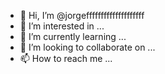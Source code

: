 - 👋 Hi, I’m @jorgeffffffffffffffffffff
- 👀 I’m interested in ...
- 🌱 I’m currently learning ...
- 💞️ I’m looking to collaborate on ...
- 📫 How to reach me ...

<!---
jorgeffffffffffffffffffff/jorgeffffffffffffffffffff is a ✨ special ✨ repository because its `README.md` (this file) appears on your GitHub profile.
You can click the Preview link to take a look at your changes.
--->
